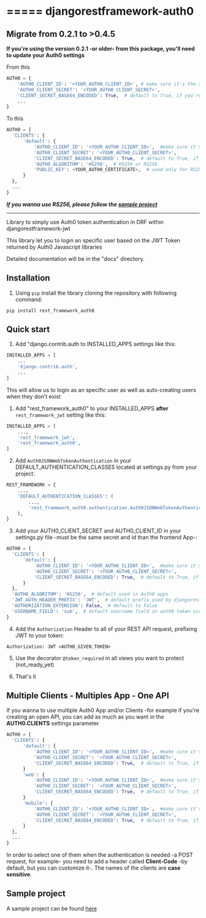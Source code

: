 =====
djangorestframework-auth0
=====

Migrate from 0.2.1 to >0.4.5
---
**If you're using the version 0.2.1 -or older- from this package, you'll need to update your Auth0 settings**

From this
``` python
AUTH0 = {
    'AUTH0_CLIENT_ID': '<YOUR_AUTH0_CLIENT_ID>', # make sure it's the same string that aud attribute in your payload provides
    'AUTH0_CLIENT_SECRET': '<YOUR_AUTH0_CLIENT_SECRET>',
    'CLIENT_SECRET_BASE64_ENCODED': True,  # default to True, if you're Auth0 user since December, maybe you should set it to False
    ...
}

```

To this
``` python
AUTH0 = {
  'CLIENTS': {
      'default': {
          'AUTH0_CLIENT_ID': '<YOUR_AUTH0_CLIENT_ID>',  #make sure it's the same string that aud attribute in your payload provides
          'AUTH0_CLIENT_SECRET': '<YOUR_AUTH0_CLIENT_SECRET>',
          'CLIENT_SECRET_BASE64_ENCODED': True,  # default to True, if you're Auth0 user since December, maybe you should set it to False,
          'AUTH0_ALGORITHM': 'HS256',  # HS256 or RS256
          'PUBLIC_KEY': <YOUR_AUTH0_CERTIFICATE>,  # used only for RS256
      }
  },
  ...
}
```

***If you wanna use RS256, please follow the [sample project][sample]***


___

Library to simply use Auth0 token authentication in DRF within djangorestframework-jwt

This library let you to login an specific user based on the JWT Token returned by Auth0 Javascript libraries


Detailed documentation will be in the "docs" directory.

Installation
-----------

1. Using `pip` install the library cloning the repository with following command:
``` shell
pip install rest_framework_auth0
```

Quick start
-----------

1. Add "django.contrib.auth to INSTALLED_APPS settings like this:
``` python
INSTALLED_APPS = [
    ...
    'django.contrib.auth',
    ...
]
```
This will allow us to login as an specific user as well as auto-creating users when they don't exist

1. Add "rest_framework_auth0" to your INSTALLED_APPS **after** `rest_framework_jwt` setting like this:
``` python
INSTALLED_APPS = [
    ...,
    'rest_framework_jwt',
    'rest_framework_auth0',
]
```

2. Add `Auth0JSONWebTokenAuthentication` in your DEFAULT_AUTHENTICATION_CLASSES located at settings.py from your project:
``` python
REST_FRAMEWORK = {
    ...,
    'DEFAULT_AUTHENTICATION_CLASSES': (
        ...,
        'rest_framework_auth0.authentication.Auth0JSONWebTokenAuthentication',
    ),
}
```

3. Add your AUTH0_CLIENT_SECRET and AUTH0_CLIENT_ID in your settings.py file -must be the same secret and id than the frontend App-:
``` python
AUTH0 = {
  'CLIENTS': {
      'default': {
          'AUTH0_CLIENT_ID': '<YOUR_AUTH0_CLIENT_ID>',  #make sure it's the same string that aud attribute in your payload provides
          'AUTH0_CLIENT_SECRET': '<YOUR_AUTH0_CLIENT_SECRET>',
          'CLIENT_SECRET_BASE64_ENCODED': True,  # default to True, if you're Auth0 user since December, maybe you should set it to False
      }
  },
  'AUTH0_ALGORITHM': 'HS256',  # default used in Auth0 apps
  'JWT_AUTH_HEADER_PREFIX': 'JWT',  # default prefix used by djangorestframework_jwt
  'AUTHORIZATION_EXTENSION': False,  # default to False
  'USERNAME_FIELD': 'sub',  # default username field in auth0 token scope to use as token user
}
```

4. Add the `Authorization` Header to all of your REST API request, prefixing JWT to your token:
```
Authorization: JWT <AUTH0_GIVEN_TOKEN>
```
5. Use the decorator `@token_required` in all views you want to protect (not_ready_yet)

6. That's it

Multiple Clients - Multiples App - One API
-----------
If you wanna to use multiple Auth0 App and/or Clients -for example if you're creating an open API, you can add as much as you want in the **AUTH0.CLIENTS** settings parameter

``` python
AUTH0 = {
  'CLIENTS': {
      'default': {
          'AUTH0_CLIENT_ID': '<YOUR_AUTH0_CLIENT_ID>',  #make sure it's the same string that aud attribute in your payload provides
          'AUTH0_CLIENT_SECRET': '<YOUR_AUTH0_CLIENT_SECRET>',
          'CLIENT_SECRET_BASE64_ENCODED': True,  # default to True, if you're Auth0 user since December, maybe you should set it to False
      }
      'web': {
          'AUTH0_CLIENT_ID': '<YOUR_AUTH0_CLIENT_ID>',  #make sure it's the same string that aud attribute in your payload provides
          'AUTH0_CLIENT_SECRET': '<YOUR_AUTH0_CLIENT_SECRET>',
          'CLIENT_SECRET_BASE64_ENCODED': True,  # default to True, if you're Auth0 user since December, maybe you should set it to False
      }
      'mobile': {
          'AUTH0_CLIENT_ID': '<YOUR_AUTH0_CLIENT_ID>',  #make sure it's the same string that aud attribute in your payload provides
          'AUTH0_CLIENT_SECRET': '<YOUR_AUTH0_CLIENT_SECRET>',
          'CLIENT_SECRET_BASE64_ENCODED': True,  # default to True, if you're Auth0 user since December, maybe you should set it to False
      }
  },
  ...
}
```

In order to select one of them when the authentication is needed -a POST request, for example- you need to add a header called **Client-Code** -by default, but you can customize it-.
The names of the clients are **case sensitive**.

Sample project
-----------

A sample project can be found [here][sample]

[sample]: https://github.com/mcueto/djangorestframework-auth0_sample
